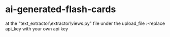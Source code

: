# ai-generated-flash-cards



at the "text_extractor\extractor\views.py" file under the upload_file :-replace api_key with your own api key
